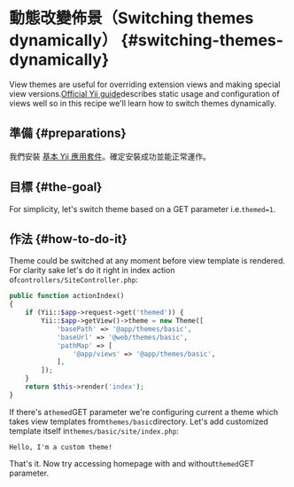 # 動態改變佈景（Switching themes dynamically） {#switching-themes-dynamically}

View themes are useful for overriding extension views and making special view versions.[Official Yii guide](http://www.yiiframework.com/doc-2.0/guide-output-theming.html)describes static usage and configuration of views well so in this recipe we'll learn how to switch themes dynamically.

## 準備 {#preparations}

我們安裝  [基本 Yii 應用套件](http://www.yiiframework.com/doc-2.0/guide-start-installation.html)。確定安裝成功並能正常運作。

## 目標 {#the-goal}

For simplicity, let's switch theme based on a GET parameter i.e.`themed=1`.

## 作法 {#how-to-do-it}

Theme could be switched at any moment before view template is rendered. For clarity sake let's do it right in index action of`controllers/SiteController.php`:

```php
public function actionIndex()
{
    if (Yii::$app->request->get('themed')) {
        Yii::$app->getView()->theme = new Theme([
            'basePath' => '@app/themes/basic',
            'baseUrl' => '@web/themes/basic',
            'pathMap' => [
                '@app/views' => '@app/themes/basic',
            ],
        ]);
    }
    return $this->render('index');
}
```

If there's a`themed`GET parameter we're configuring current a theme which takes view templates from`themes/basic`directory. Let's add customized template itself in`themes/basic/site/index.php`:

```
Hello, I'm a custom theme!
```

That's it. Now try accessing homepage with and without`themed`GET parameter.

